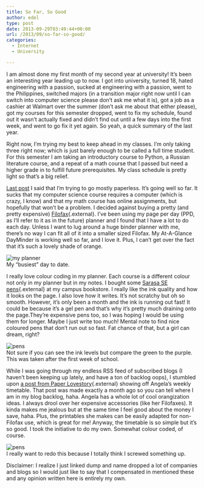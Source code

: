 ```yaml
---
title: So Far, So Good
author: edel
type: post
date: 2013-09-29T03:49:44+00:00
url: /2013/09/so-far-so-good/
categories:
  - Internet
  - University

---
```

I am almost done my first month of my second year at university! It&#8217;s been an interesting year leading up to now. I got into university, turned 18, hated engineering with a passion, sucked at engineering with a passion, went to the Philippines, switched majors (in a transition major right now until I can switch into computer science please don&#8217;t ask me what it is), got a job as a cashier at Walmart over the summer (don&#8217;t ask me about that either please), got my courses for this semester dropped, went to fix my schedule, found out it wasn&#8217;t actually fixed and didn&#8217;t find out until a few days into the first week, and went to go fix it yet again. So yeah, a quick summary of the last year.

Right now, I&#8217;m trying my best to keep ahead in my classes. I&#8217;m only taking three right now; which is just barely enough to be called a full time student. For this semester I am taking an introductory course to Python, a Russian literature course, and a repeat of a math course that I passed but need a higher grade in to fulfill future prerequisites. My class schedule is pretty light so that&#8217;s a big relief.

[Last post][1] I said that I&#8217;m trying to go mostly paperless. It&#8217;s going well so far. It sucks that my computer science course requires a computer (which is crazy, I know) and that my math course has online assignments, but hopefully that won&#8217;t be a problem. I decided against buying a pretty (and pretty expensive) [Filofax][2]{.external}. I&#8217;ve been using my page per day (PPD, as I&#8217;ll refer to it as in the future) planner and I found that I have a lot to do each day. Unless I want to lug around a huge binder planner with me, there&#8217;s no way I can fit all of it into a smaller sized Filofax. My At-A-Glance DayMinder is working well so far, and I love it. Plus, I can&#8217;t get over the fact that it&#8217;s such a lovely shade of orange.

<div class="aligncenter">
  <div class="picture">
    <img src="http://e.bubblepopstar.net/blog/images/planner.png" alt="my planner" /><br />My &#8220;busiest&#8221; day to date.
  </div>
</div>

I really love colour coding in my planner. Each course is a different colour not only in my planner but in my notes. I bought some [Sarasa SE pens][3]{.external} at my campus bookstore. I really like the ink quality and how it looks on the page. I also love how it writes. It&#8217;s not scratchy but oh so smooth. However, it&#8217;s only been a month and the ink is running out fast! It could be because it&#8217;s a gel pen and that&#8217;s why it&#8217;s pretty much draining onto the page.They&#8217;re expensive pens too, so I was hoping I would be using them for longer. Maybe I just write too much! Mental note to find nice coloured pens that don&#8217;t run out so fast. Fat chance of that, but a girl can dream, right?

<div class="aligncenter">
  <div class="picture">
    <img src="http://e.bubblepopstar.net/blog/images/pens.png" alt="pens" /><br />Not sure if you can see the ink levels but compare the green to the purple. This was taken after the first week of school.
  </div>
</div>

While I was going through my endless RSS feed of subscribed blogs (I haven&#8217;t been keeping up lately, and have a ton of backlog oops), I stumbled upon [a post from Paper Lovestory][4]{.external} showing off Angela&#8217;s weekly timetable. That post was made exactly a month ago so you can tell where I am in my blog backlog, haha. Angela has a whole lot of cool orangization ideas. I always drool over her expensive accessories (like her Filofaxes). It kinda makes me jealous but at the same time I feel good about the money I save, haha. Plus, the printables she makes can be easily adapted for non-Filofax use, which is great for me! Anyway, the timetable is so simple but it&#8217;s so good. I took the initiative to do my own. Somewhat colour coded, of course. 

<div class="aligncenter">
  <div class="picture">
    <img src="http://e.bubblepopstar.net/blog/images/weekly-schedule.png" alt="pens" /><br />I really want to redo this because I totally think I screwed something up.
  </div>
</div>

Disclaimer: I realize I just linked dump and name dropped a lot of companies and blogs so I would just like to say that I compensated in mentioned these and any opinion written here is entirely my own.

<ol class="footnote">
</ol>

 [1]: /im-bad-for-the-environment-
 [2]: http://filofaxusa.com
 [3]: http://zebrapen.com/products/pen/sarasa-se?c=28
 [4]: http://www.paperlovestory.com/2013/08/preparing-for-university-creating.html